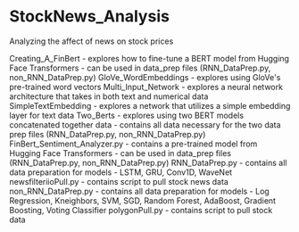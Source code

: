 # StockNews_Analysis
Analyzing the affect of news on stock prices

Creating_A_FinBert - explores how to fine-tune a BERT model from Hugging Face Transformers - can be used in data_prep files (RNN_DataPrep.py, non_RNN_DataPrep.py)
GloVe_WordEmbeddings - explores using GloVe's pre-trained word vectors 
Multi_Input_Network - explores a neural network architecture that takes in both text and numerical data
SimpleTextEmbedding - explores a network that utilizes a simple embedding layer for text data
Two_Berts - explores using two BERT models concatenated together
data - contains all data necessary for the two data prep files (RNN_DataPrep.py, non_RNN_DataPrep.py)
FinBert_Sentiment_Analyzer.py - contains a pre-trained model from Hugging Face Transformers - can be used in data_prep files (RNN_DataPrep.py, non_RNN_DataPrep.py)
RNN_DataPrep.py - contains all data preparation for models - LSTM, GRU, Conv1D, WaveNet
newsfilteriioPull.py - contains script to pull stock news data 
non_RNN_DataPrep.py - contains all data preparation for models - Log Regression, Kneighbors, SVM, SGD, Random Forest, AdaBoost, Gradient Boosting, Voting Classifier
polygonPull.py - contains script to pull stock data
